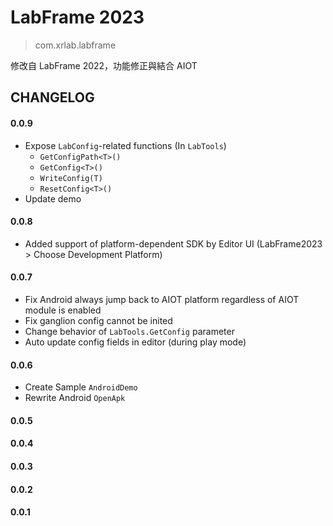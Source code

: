 # LabFrame 2023
> com.xrlab.labframe

修改自 LabFrame 2022，功能修正與結合 AIOT

## CHANGELOG
#### 0.0.9
- Expose `LabConfig`-related functions (In `LabTools`)
    - `GetConfigPath<T>()` 
    - `GetConfig<T>()`
    - `WriteConfig(T)`
    - `ResetConfig<T>()`
- Update demo

#### 0.0.8
- Added support of platform-dependent SDK by Editor UI (LabFrame2023 > Choose Development Platform)

#### 0.0.7
- Fix Android always jump back to AIOT platform regardless of AIOT module is enabled
- Fix ganglion config cannot be inited
- Change behavior of `LabTools.GetConfig` parameter
- Auto update config fields in editor (during play mode)

#### 0.0.6
- Create Sample `AndroidDemo`
- Rewrite Android `OpenApk`

#### 0.0.5
#### 0.0.4
#### 0.0.3
#### 0.0.2
#### 0.0.1